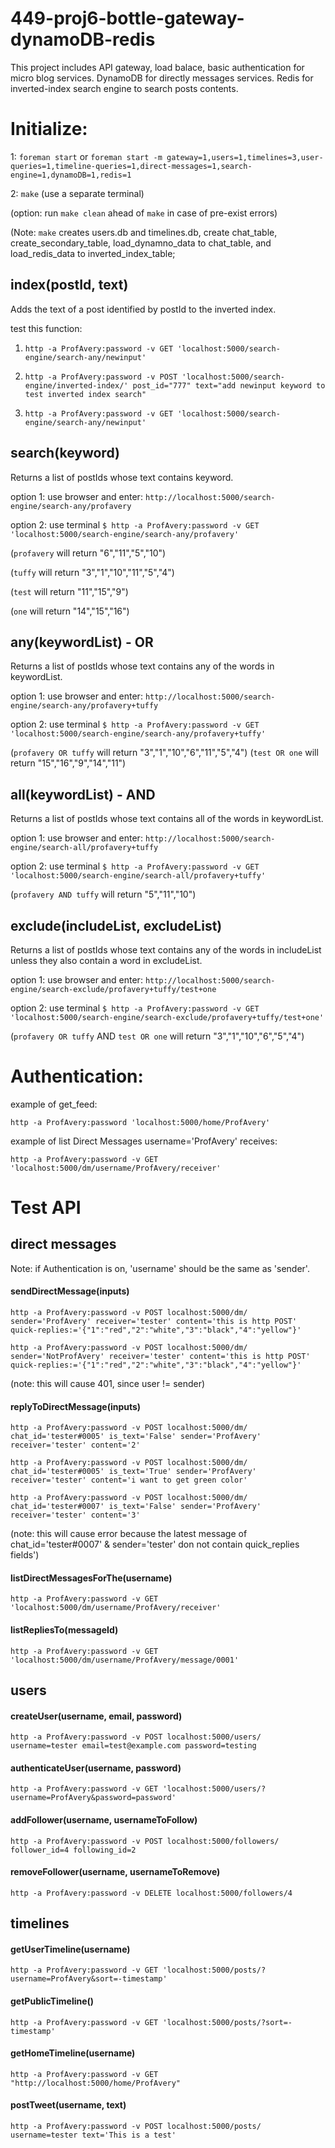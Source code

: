 # 449-proj6-bottle-gateway-dynamoDB-redis

This project includes API gateway, load balace, basic authentication for micro blog services. DynamoDB for directly messages services. Redis for inverted-index search engine to search posts contents.

# Initialize:

1: `foreman start` or `foreman start -m gateway=1,users=1,timelines=3,user-queries=1,timeline-queries=1,direct-messages=1,search-engine=1,dynamoDB=1,redis=1`

2: `make` (use a separate terminal)

(option: run `make clean` ahead of `make` in case of pre-exist errors)

(Note: `make` creates users.db and timelines.db, create chat_table, create_secondary_table, load_dynamno_data to chat_table, and load_redis_data to inverted_index_table;

## index(postId, text)

Adds the text of a post identified by postId to the inverted index.

test this function:

1. `http -a ProfAvery:password -v GET 'localhost:5000/search-engine/search-any/newinput'`

2. `http -a ProfAvery:password -v POST 'localhost:5000/search-engine/inverted-index/' post_id="777" text="add newinput keyword to test inverted index search"`

3. `http -a ProfAvery:password -v GET 'localhost:5000/search-engine/search-any/newinput'`

## search(keyword)

Returns a list of postIds whose text contains keyword.

option 1: use browser and enter: `http://localhost:5000/search-engine/search-any/profavery`

option 2: use terminal `$ http -a ProfAvery:password -v GET 'localhost:5000/search-engine/search-any/profavery'`

(`profavery` will return "6","11","5","10")

(`tuffy` will return "3","1","10","11","5","4")

(`test` will return "11","15","9")

(`one` will return "14","15","16")

## any(keywordList) - OR

Returns a list of postIds whose text contains any of the words in keywordList.

option 1: use browser and enter: `http://localhost:5000/search-engine/search-any/profavery+tuffy`

option 2: use terminal `$ http -a ProfAvery:password -v GET 'localhost:5000/search-engine/search-any/profavery+tuffy'`

(`profavery OR tuffy` will return "3","1","10","6","11","5","4")
(`test OR one` will return "15","16","9","14","11")

## all(keywordList) - AND

Returns a list of postIds whose text contains all of the words in keywordList.

option 1: use browser and enter: `http://localhost:5000/search-engine/search-all/profavery+tuffy`

option 2: use terminal `$ http -a ProfAvery:password -v GET 'localhost:5000/search-engine/search-all/profavery+tuffy'`

(`profavery AND tuffy` will return "5","11","10")

## exclude(includeList, excludeList)

Returns a list of postIds whose text contains any of the words in includeList unless they also contain a word in excludeList.

option 1: use browser and enter: `http://localhost:5000/search-engine/search-exclude/profavery+tuffy/test+one`

option 2: use terminal `$ http -a ProfAvery:password -v GET 'localhost:5000/search-engine/search-exclude/profavery+tuffy/test+one'`

(`profavery OR tuffy` AND `test OR one` will return "3","1","10","6","5","4")

# Authentication:

example of get_feed:

`http -a ProfAvery:password 'localhost:5000/home/ProfAvery'`

example of list Direct Messages username='ProfAvery' receives:

`http -a ProfAvery:password -v GET 'localhost:5000/dm/username/ProfAvery/receiver'`

# Test API

## direct messages

Note: if Authentication is on, 'username' should be the same as 'sender'.

#### sendDirectMessage(inputs)

`http -a ProfAvery:password -v POST localhost:5000/dm/ sender='ProfAvery' receiver='tester' content='this is http POST' quick-replies:='{"1":"red","2":"white","3":"black","4":"yellow"}'`

`http -a ProfAvery:password -v POST localhost:5000/dm/ sender='NotProfAvery' receiver='tester' content='this is http POST' quick-replies:='{"1":"red","2":"white","3":"black","4":"yellow"}'`

(note: this will cause 401, since user != sender)

#### replyToDirectMessage(inputs)

`http -a ProfAvery:password -v POST localhost:5000/dm/ chat_id='tester#0005' is_text='False' sender='ProfAvery' receiver='tester' content='2'`

`http -a ProfAvery:password -v POST localhost:5000/dm/ chat_id='tester#0005' is_text='True' sender='ProfAvery' receiver='tester' content='i want to get green color'`

`http -a ProfAvery:password -v POST localhost:5000/dm/ chat_id='tester#0007' is_text='False' sender='ProfAvery' receiver='tester' content='3'`

(note: this will cause error because the latest message of chat_id='tester#0007' & sender='tester' don not contain quick_replies fields')

#### listDirectMessagesForThe(username)

`http -a ProfAvery:password -v GET 'localhost:5000/dm/username/ProfAvery/receiver'`

#### listRepliesTo(messageId)

`http -a ProfAvery:password -v GET 'localhost:5000/dm/username/ProfAvery/message/0001'`

## users

#### createUser(username, email, password)

`http -a ProfAvery:password -v POST localhost:5000/users/ username=tester email=test@example.com password=testing`

#### authenticateUser(username, password)

`http -a ProfAvery:password -v GET 'localhost:5000/users/?username=ProfAvery&password=password'`

#### addFollower(username, usernameToFollow)

`http -a ProfAvery:password -v POST localhost:5000/followers/ follower_id=4 following_id=2`

#### removeFollower(username, usernameToRemove)

`http -a ProfAvery:password -v DELETE localhost:5000/followers/4`

## timelines

#### getUserTimeline(username)

`http -a ProfAvery:password -v GET 'localhost:5000/posts/?username=ProfAvery&sort=-timestamp'`

#### getPublicTimeline()

`http -a ProfAvery:password -v GET 'localhost:5000/posts/?sort=-timestamp'`

#### getHomeTimeline(username)

`http -a ProfAvery:password -v GET "http://localhost:5000/home/ProfAvery"`

#### postTweet(username, text)

`http -a ProfAvery:password -v POST localhost:5000/posts/ username=tester text='This is a test'`
